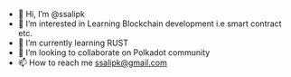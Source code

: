- 👋 Hi, I’m @ssalipk
- 👀 I’m interested in Learning Blockchain development i.e smart contract etc.
- 🌱 I’m currently learning RUST
- 💞️ I’m looking to collaborate on Polkadot community
- 📫 How to reach me ssalipk@gmail.com

<!---
ssalipk/ssalipk is a ✨ special ✨ repository because its `README.md` (this file) appears on your GitHub profile.
You can click the Preview link to take a look at your changes.
--->
